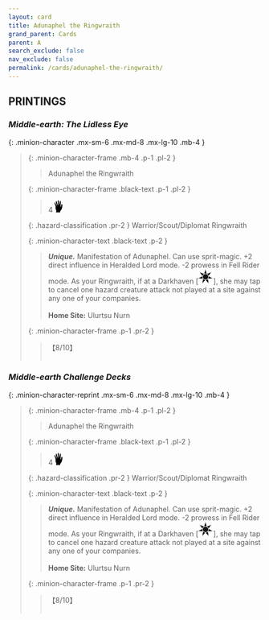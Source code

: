 ```yaml
---
layout: card
title: Adunaphel the Ringwraith
grand_parent: Cards
parent: A
search_exclude: false
nav_exclude: false
permalink: /cards/adunaphel-the-ringwraith/
---
```


## PRINTINGS


### _Middle-earth: The Lidless Eye_

{: .minion-character .mx-sm-6 .mx-md-8 .mx-lg-10 .mb-4 }
> {: .minion-character-frame .mb-4 .p-1 .pl-2 }
> > <div class="hazard-mp"></div>
> > <div class="card-name">Adunaphel the Ringwraith</div>
>
> {: .minion-character-frame .black-text .p-1 .pl-2 }
> > 4![](/assets/images/di.svg)
>
> {: .hazard-classification .pr-2 }
> Warrior/Scout/Diplomat Ringwraith
>
> {: .minion-character-text .black-text .p-2 }
> > _**Unique.**_ Manifestation of Adunaphel. Can use sprit-magic. +2 direct influence in Heralded Lord mode. -2 prowess in Fell Rider mode. As your Ringwraith, if at a Darkhaven \[![](/assets/images/dark-haven.svg)], she may tap to cancel one hazard creature attack not played at a site against any one of your companies.   <br><br>**Home Site:** Ulurtsu Nurn 
>
> {: .minion-character-frame .p-1 .pr-2 }
> > <div class="card-shield">【8/10】</div>
> > <div class="card-corruption-white">&nbsp;</div>

### _Middle-earth Challenge Decks_

{: .minion-character-reprint .mx-sm-6 .mx-md-8 .mx-lg-10 .mb-4 }
> {: .minion-character-frame .mb-4 .p-1 .pl-2 }
> > <div class="hazard-mp"></div>
> > <div class="card-name">Adunaphel the Ringwraith</div>
>
> {: .minion-character-frame .black-text .p-1 .pl-2 }
> > 4![](/assets/images/di.svg)
>
> {: .hazard-classification .pr-2 }
> Warrior/Scout/Diplomat Ringwraith
>
> {: .minion-character-text .black-text .p-2 }
> > _**Unique.**_ Manifestation of Adunaphel. Can use sprit-magic. +2 direct influence in Heralded Lord mode. -2 prowess in Fell Rider mode. As your Ringwraith, if at a Darkhaven \[![](/assets/images/dark-haven.svg)], she may tap to cancel one hazard creature attack not played at a site against any one of your companies.   <br><br>**Home Site:** Ulurtsu Nurn 
>
> {: .minion-character-frame .p-1 .pr-2 }
> > <div class="card-shield">【8/10】</div>
> > <div class="card-corruption-white">&nbsp;</div>
